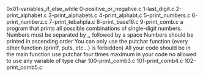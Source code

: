 0x01-variables_if_else_while
0-positive_or_negative.c
1-last_digit.c
2-print_alphabet.c
3-print_alphabets.c
4-print_alphabt.c
5-print_numbers.c
6-print_numberz.c
7-print_tebahpla.c
8-print_base16.c
9-print_comb.c
	a program that prints all possible combinations of single-digit numbers.
	Numbers must be separated by ,, followed by a space
	Numbers should be printed in ascending order
	You can only use the putchar function (every other function (printf, puts, etc…) is forbidden)
	All your code should be in the main function
	use putchar four times maximum in your code
	no allowed to use any variable of type char
100-print_comb3.c
101-print_comb4.c
102-print_comb5.c